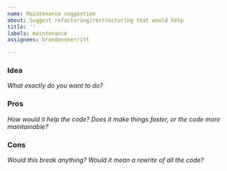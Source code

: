 ```yaml
---
name: Maintenance suggestion
about: Suggest refactoring/restructuring that would help
title: ''
labels: maintenance
assignees: brandonskerritt

---
```

### Idea
_What exactly do you want to do?_

### Pros
_How would it help the code? Does it make things faster, or the code more maintainable?_

### Cons
_Would this break anything? Would it mean a rewrite of all the code?_
